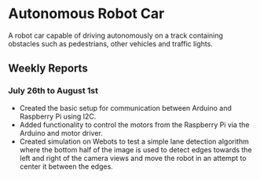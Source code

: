 # Autonomous Robot Car
A robot car capable of driving autonomously on a track containing obstacles such as pedestrians, other vehicles and traffic lights.

## Weekly Reports
### July 26th to August 1st
* Created the basic setup for communication between Arduino and Raspberry Pi using I2C.
* Added functionality to control the motors from the Raspberry Pi via the Arduino and motor driver.
* Created simulation on Webots to test a simple lane detection algorithm where the bottom half of the image is used to detect edges towards the left and right of the camera views and move the robot in an attempt to center it between the edges.
